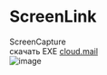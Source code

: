 # ScreenLink
ScreenCapture  
скачать EXE
[cloud.mail](https://cloud.mail.ru/public/zPuW/kvtdCcmwR)  
![image](https://github.com/user-attachments/assets/cba3b18b-323a-490e-962c-992a277b1d7a)
